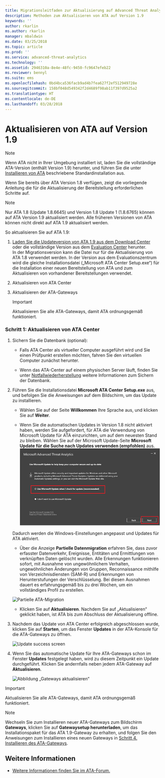 ```yaml
---
title: Migrationsleitfaden zur Aktualisierung auf Advanced Threat Analytics 1.9 | Microsoft-Dokumentation
description: Methoden zum Aktualisieren von ATA auf Version 1.9
keywords: ''
author: rkarlin
ms.author: rkarlin
manager: mbaldwin
ms.date: 03/25/2018
ms.topic: article
ms.prod: ''
ms.service: advanced-threat-analytics
ms.technology: ''
ms.assetid: 2946310a-8e4e-48fc-9450-fc9647efeb22
ms.reviewer: bennyl
ms.suite: ems
ms.openlocfilehash: 0bd4bca536facb9ad4b7fea627f2ef512949728e
ms.sourcegitcommit: 158bf048d549342f2d4689f98ab11f397d9525a2
ms.translationtype: HT
ms.contentlocale: de-DE
ms.lasthandoff: 03/28/2018
---
```

# <a name="updating-ata-to-version-19"></a>Aktualisieren von ATA auf Version 1.9

> [!NOTE] 
> Wenn ATA nicht in Ihrer Umgebung installiert ist, laden Sie die vollständige ATA-Version (enthält Version 1.9) herunter, und führen Sie die unter [Installieren von ATA](install-ata-step1.md) beschriebene Standardinstallation aus.

Wenn Sie bereits über ATA Version 1.8 verfügen, zeigt die vorliegende Anleitung die für die Aktualisierung der Bereitstellung erforderlichen Schritte auf.

> [!NOTE] 
>  Nur ATA 1.8 (Update 1.8.6645) und Version 1.8 Update 1 (1.8.6765) können auf ATA Version 1.9 aktualisiert werden. Alle früheren Versionen von ATA können nicht direkt auf ATA 1.9 aktualisiert werden.

So aktualisieren Sie auf ATA 1.9:

1.  [Laden Sie die Updateversion von ATA 1.9 aus dem Download Center](https://www.microsoft.com/download/details.aspx?id=56725) oder die vollständige Version aus dem [Evaluation Center](http://www.microsoft.com/evalcenter/evaluate-microsoft-advanced-threat-analytics) herunter.<br>
In der Migrationsversion kann die Datei nur für die Aktualisierung von ATA 1.8 verwendet werden. In der Version aus dem Evaluationszentrum wird die gleiche Installationsdatei („Microsoft ATA Center Setup.exe“) für die Installation einer neuen Bereitstellung von ATA und zum Aktualisieren von vorhandener Bereitstellungen verwendet.

2.  Aktualisieren von ATA Center

4.  Aktualisieren der ATA-Gateways

    > [!IMPORTANT]
    > Aktualisieren Sie alle ATA-Gateways, damit ATA ordnungsgemäß funktioniert.

### <a name="step-1-update-the-ata-center"></a>Schritt 1: Aktualisieren von ATA Center

1.  Sichern Sie die Datenbank (optional):

    -   Falls ATA Center als virtueller Computer ausgeführt wird und Sie einen Prüfpunkt erstellen möchten, fahren Sie den virtuellen Computer zunächst herunter.

    -   Wenn das ATA-Center auf einem physischen Server läuft, finden Sie unter [Notfallwiederherstellung](disaster-recovery.md) weitere Informationen zum Sichern der Datenbank.

2.  Führen Sie die Installationsdatei **Microsoft ATA Center Setup.exe** aus, und befolgen Sie die Anweisungen auf dem Bildschirm, um das Update zu installieren.

    -  Wählen Sie auf der Seite **Willkommen** Ihre Sprache aus, und klicken Sie auf **Weiter**.

    -  Wenn Sie die automatischen Updates in Version 1.8 nicht aktiviert haben, werden Sie aufgefordert, für ATA die Verwendung von Microsoft Update für ATA einzurichten, um auf dem neuesten Stand zu bleiben.  Wählen Sie auf der Microsoft Update-Seite **Microsoft Update für die Suche nach Updates verwenden (empfohlen)** aus.
    ![ATA-Aktualisierung](media/ata_ms_update.png)
     
     Dadurch werden die Windows-Einstellungen angepasst und Updates für ATA aktiviert. 
    
    -  Über die Anzeige **Partielle Datenmigration** erfahren Sie, dass zuvor erfasster Datenverkehr, Ereignisse, Entitäten und Ermittlungen von verknüpften Daten gelöscht wurden. Alle Erkennungen funktionieren sofort, mit Ausnahme von ungewöhnlichem Verhalten, ungewöhnlichen Änderungen von Gruppen, Reconnaissance mithilfe von Verzeichnisdiensten (SAM-R) und Erkennungen von Herunterstufungen der Verschlüsselung. Bei diesen Ausnahmen dauert es erfahrungsgemäß bis zu drei Wochen, um ein vollständiges Profil zu erstellen. 
     
      ![Partielle ATA-Migration](media/partial-migration.png)

    -  Klicken Sie auf **Aktualisieren**. Nachdem Sie auf „Aktualisieren“ geklickt haben, ist ATA bis zum Abschluss der Aktualisierung offline.

4.  Nachdem das Update von ATA Center erfolgreich abgeschlossen wurde, klicken Sie auf **Starten**, um das Fenster **Updates** in der ATA-Konsole für die ATA-Gateways zu öffnen.

     ![Update success screen](media/migration-center-success.png)

5.  Wenn Sie das automatische Update für Ihre ATA-Gateways schon im Fenster **Updates** festgelegt haben, wird zu diesem Zeitpunkt ein Update durchgeführt. Klicken Sie andernfalls neben jedem ATA-Gateway auf **Aktualisieren**.
  
     ![Abbildung „Gateways aktualisieren“](media/migration-update-gw.png)

  
> [!IMPORTANT] 
> Aktualisieren Sie alle ATA-Gateways, damit ATA ordnungsgemäß funktioniert.
 
> [!NOTE] 
> Wechseln Sie zum Installieren neuer ATA-Gateways zum Bildschirm **Gateways**, klicken Sie auf **Gatewaysetup herunterladen**, um das Installationspaket für das ATA 1.9-Gateway zu erhalten, und folgen Sie den Anweisungen zum Installieren eines neuen Gateways in [Schritt 4. Installieren des ATA-Gateways](install-ata-step4.md).


## <a name="see-also"></a>Weitere Informationen

- [Weitere Informationen finden Sie im ATA-Forum.](https://social.technet.microsoft.com/Forums/security/home?forum=mata)
